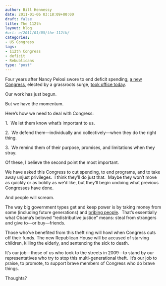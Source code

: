 ```yaml
---
author: Bill Hennessy
date: 2011-01-06 03:18:09+00:00
draft: false
title: The 112th
layout: blog
#url: e/2011/01/05/the-112th/
categories:
- US Congress
tags:
- 112th Congress
- deficit
- Rebublicans
type: "post"
---
```


Four years after Nancy Pelosi swore to end deficit spending, [a new Congress](https://gatewaypundit.rightnetwork.com/2011/01/john-boehner-takes-up-the-gavel-and-throws-down-the-gauntlet/), elected by a grassroots surge, [took office today](https://michellemalkin.com/2011/01/05/its-official-speaker-boehner-weaker-pelosi/).

Our work has just begun.

But we have the momentum.

Here’s how we need to deal with Congress:

1.  We let them know what’s important to us.

2.  We defend them—individually and collectively—when they do the right thing.

3.  We remind them of their purpose, promises, and limitations when they stray.

Of these, I believe the second point the most important.

We have asked this Congress to cut spending, to end programs, and to take away unjust privileges.  I think they’ll do just that.  Maybe they won’t move as quickly or as boldly as we’d like, but they’ll begin undoing what previous Congresses have done.

And people will scream.

The way big government types get and keep power is by taking money from some (including future generations) and [bribing people](https://hennessysview.com/2010/12/29/despots-use-money-to-buy-power/).  That’s essentially what Obama’s beloved “redistributive justice” means: steal from strangers and give to—or buy—friends.

Those who’ve benefited from this theft ring will howl when Congress cuts off their funds. The new Republican House will be accused of starving children, killing the elderly, and sentencing the sick to death.

It’s our job—those of us who took to the streets in 2009—to stand by our representatives who try to stop this multi-generational theft.  It’s our job to praise, to promote, to support brave members of Congress who do brave things.

Thoughts?
